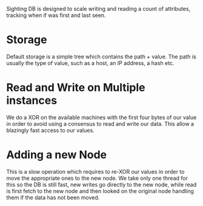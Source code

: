 Sighting DB is designed to scale writing and reading a count of attributes, tracking when if was first and last seen.

Storage
=======

Default storage is a simple tree which contains the path + value. The path is usually the type of value, such as a host, an IP address, a hash etc.

Read and Write on Multiple instances
====================================

We do a XOR on the available machines with the first four bytes of our value in order to avoid using a consensus to read and write our data. This
allow a blazingly fast access to our values.

Adding a new Node
=================

This is a slow operation which requires to re-XOR our values in order to move the appropriate ones to the new node. We take only one thread for this
so the DB is still fast, new writes go directly to the new node, while read is first fetch to the new node and then looked on the original node handling
them if the data has not been moved.


